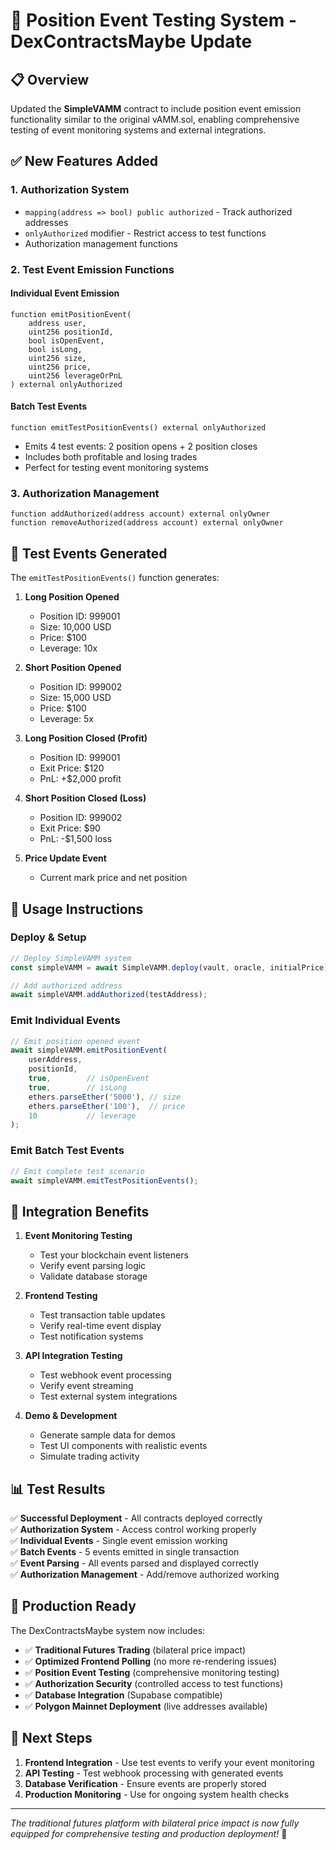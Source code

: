 # 🧪 Position Event Testing System - DexContractsMaybe Update

## 📋 **Overview**

Updated the **SimpleVAMM** contract to include position event emission functionality similar to the original vAMM.sol, enabling comprehensive testing of event monitoring systems and external integrations.

## ✅ **New Features Added**

### 1. **Authorization System**
- `mapping(address => bool) public authorized` - Track authorized addresses
- `onlyAuthorized` modifier - Restrict access to test functions
- Authorization management functions

### 2. **Test Event Emission Functions**

#### **Individual Event Emission**
```solidity
function emitPositionEvent(
    address user,
    uint256 positionId,
    bool isOpenEvent,
    bool isLong,
    uint256 size,
    uint256 price,
    uint256 leverageOrPnL
) external onlyAuthorized
```

#### **Batch Test Events**
```solidity
function emitTestPositionEvents() external onlyAuthorized
```
- Emits 4 test events: 2 position opens + 2 position closes
- Includes both profitable and losing trades
- Perfect for testing event monitoring systems

### 3. **Authorization Management**
```solidity
function addAuthorized(address account) external onlyOwner
function removeAuthorized(address account) external onlyOwner
```

## 🎯 **Test Events Generated**

The `emitTestPositionEvents()` function generates:

1. **Long Position Opened**
   - Position ID: 999001
   - Size: 10,000 USD
   - Price: $100
   - Leverage: 10x

2. **Short Position Opened**
   - Position ID: 999002
   - Size: 15,000 USD
   - Price: $100
   - Leverage: 5x

3. **Long Position Closed (Profit)**
   - Position ID: 999001
   - Exit Price: $120
   - PnL: +$2,000 profit

4. **Short Position Closed (Loss)**
   - Position ID: 999002
   - Exit Price: $90
   - PnL: -$1,500 loss

5. **Price Update Event**
   - Current mark price and net position

## 🚀 **Usage Instructions**

### **Deploy & Setup**
```javascript
// Deploy SimpleVAMM system
const simpleVAMM = await SimpleVAMM.deploy(vault, oracle, initialPrice);

// Add authorized address
await simpleVAMM.addAuthorized(testAddress);
```

### **Emit Individual Events**
```javascript
// Emit position opened event
await simpleVAMM.emitPositionEvent(
    userAddress,
    positionId,
    true,        // isOpenEvent
    true,        // isLong
    ethers.parseEther('5000'), // size
    ethers.parseEther('100'),  // price
    10           // leverage
);
```

### **Emit Batch Test Events**
```javascript
// Emit complete test scenario
await simpleVAMM.emitTestPositionEvents();
```

## 🔧 **Integration Benefits**

1. **Event Monitoring Testing**
   - Test your blockchain event listeners
   - Verify event parsing logic
   - Validate database storage

2. **Frontend Testing**
   - Test transaction table updates
   - Verify real-time event display
   - Test notification systems

3. **API Integration Testing**
   - Test webhook event processing
   - Verify event streaming
   - Test external system integrations

4. **Demo & Development**
   - Generate sample data for demos
   - Test UI components with realistic events
   - Simulate trading activity

## 📊 **Test Results**

✅ **Successful Deployment** - All contracts deployed correctly  
✅ **Authorization System** - Access control working properly  
✅ **Individual Events** - Single event emission working  
✅ **Batch Events** - 5 events emitted in single transaction  
✅ **Event Parsing** - All events parsed and displayed correctly  
✅ **Authorization Management** - Add/remove authorized working  

## 🎊 **Production Ready**

The DexContractsMaybe system now includes:

- ✅ **Traditional Futures Trading** (bilateral price impact)
- ✅ **Optimized Frontend Polling** (no more re-rendering issues) 
- ✅ **Position Event Testing** (comprehensive monitoring testing)
- ✅ **Authorization Security** (controlled access to test functions)
- ✅ **Database Integration** (Supabase compatible)
- ✅ **Polygon Mainnet Deployment** (live addresses available)

## 📝 **Next Steps**

1. **Frontend Integration** - Use test events to verify your event monitoring
2. **API Testing** - Test webhook processing with generated events
3. **Database Verification** - Ensure events are properly stored
4. **Production Monitoring** - Use for ongoing system health checks

---

*The traditional futures platform with bilateral price impact is now fully equipped for comprehensive testing and production deployment!* 🚀 